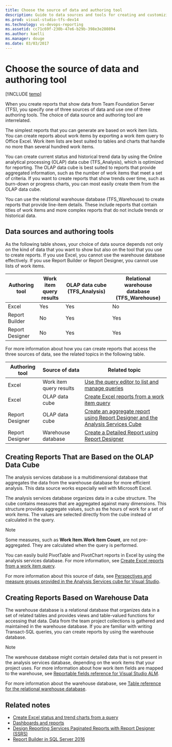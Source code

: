 ```yaml
---
title: Choose the source of data and authoring tool
description: Guide to data sources and tools for creating and customizing reports - Team Foundation Server (TFS)
ms.prod: visual-studio-tfs-dev14
ms.technology: vs-devops-reporting
ms.assetid: cc71c69f-230b-47e6-b29b-398e3e280894
ms.author: kaelli
ms.manager: douge
ms.date: 03/03/2017
---
```


# Choose the source of data and authoring tool

[!INCLUDE [temp](_shared/tfs-header-17-15.md)]

When you create reports that show data from Team Foundation Server (TFS), you specify one of three sources of data and use one of three authoring tools. The choice of data source and authoring tool are interrelated.

The simplest reports that you can generate are based on work item lists. You can create reports about work items by exporting a work item query to Office Excel. Work item lists are best suited to tables and charts that handle no more than several hundred work items.

You can create current status and historical trend data by using the Online analytical processing (OLAP) data cube (TFS\_Analysis), which is optimized for reporting. The OLAP data cube is best suited to reports that provide aggregated information, such as the number of work items that meet a set of criteria. If you want to create reports that show trends over time, such as burn-down or progress charts, you can most easily create them from the OLAP data cube.

You can use the relational warehouse database (TFS\_Warehouse) to create reports that provide line-item details. These include reports that contain titles of work items and more complex reports that do not include trends or historical data.

## Data sources and authoring tools

As the following table shows, your choice of data source depends not only on the kind of data that you want to show but also on the tool that you use to create reports. If you use Excel, you cannot use the warehouse database effectively. If you use Report Builder or Report Designer, you cannot use lists of work items.

|Authoring tool|Work item query results|OLAP data cube (TFS_Analysis)|Relational warehouse database (TFS_Warehouse)|
|---|---|---|---|
|Excel|Yes|Yes|No|
|Report Builder|No|Yes|Yes|
|Report Designer|No|Yes|Yes|

For more information about how you can create reports that access the three sources of data, see the related topics in the following table.

|Authoring tool|Source of data|Related topic|
|---|---|---|
|Excel|Work item query results|[Use the query editor to list and manage queries](../work/track/using-queries.md)|
|Excel|OLAP data cube|[Create Excel reports from a work item query](excel/create-status-and-trend-excel-reports.md)|
|Report Designer|OLAP data cube|[Create an aggregate report using Report Designer and the Analysis Services Cube](sql-reports/create-aggregate-report-report-designer-analysis-services-cube.md) </li></ul>|
|Report Designer|Warehouse database|[Create a Detailed Report using Report Designer](sql-reports/create-a-detailed-report-using-report-designer.md)|

## Creating Reports That are Based on the OLAP Data Cube

The analysis services database is a multidimensional database that aggregates the data from the warehouse database for more efficient analysis. This data source works especially well with Microsoft Excel.

The analysis services database organizes data in a cube structure. The cube contains measures that are aggregated against many dimensions. This structure provides aggregate values, such as the hours of work for a set of work items. The values are selected directly from the cube instead of calculated in the query.

> [!NOTE]
> Some measures, such as **Work Item.Work Item Count**, are not pre-aggregated. They are calculated when the query is performed.


You can easily build PivotTable and PivotChart reports in Excel by using the analysis services database. For more information, see [Create Excel reports from a work item query](excel/create-status-and-trend-excel-reports.md).

For more information about this source of data, see [Perspectives and measure groups provided in the Analysis Services cube for Visual Studio](sql-reports/perspective-measure-groups-cube.md).

## Creating Reports Based on Warehouse Data

The warehouse database is a relational database that organizes data in a set of related tables and provides views and table-valued functions for accessing that data. Data from the team project collections is gathered and maintained in the warehouse database. If you are familiar with writing Transact-SQL queries, you can create reports by using the warehouse database.

> [!NOTE]   
> The warehouse database might contain detailed data that is not present in the analysis services database, depending on the work items that your project uses. For more information about how work item fields are mapped to the warehouse, see [Reportable fields reference for Visual Studio ALM](../work/customize/reference/reportable-fields-reference.md).


For more information about the warehouse database, see [Table reference for the relational warehouse database](sql-reports/table-reference-relational-warehouse-database.md).

## Related notes

- [Create Excel status and trend charts from a query](excel/create-status-and-trend-excel-reports.md)
- [Dashboards and reports](overview.md)
- [Design Reporting Services Paginated Reports with Report Designer (SSRS)](https://msdn.microsoft.com/en-us/library/ms156280.aspx) 
- [Report Builder in SQL Server 2016](https://msdn.microsoft.com/en-us/library/dd220460.aspx)

